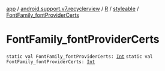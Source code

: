 [app](../../../index.md) / [android.support.v7.recyclerview](../../index.md) / [R](../index.md) / [styleable](index.md) / [FontFamily_fontProviderCerts](./-font-family_font-provider-certs.md)

# FontFamily_fontProviderCerts

`static val FontFamily_fontProviderCerts: `[`Int`](https://kotlinlang.org/api/latest/jvm/stdlib/kotlin/-int/index.html)
`static val FontFamily_fontProviderCerts: `[`Int`](https://kotlinlang.org/api/latest/jvm/stdlib/kotlin/-int/index.html)